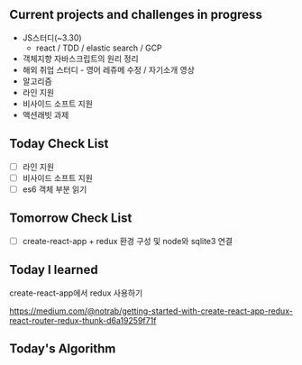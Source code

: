## Current projects and challenges in progress

* JS스터디(~3.30)
  * react / TDD / elastic search / GCP 
* 객체지향 자바스크립트의 원리 정리
* 해외 취업 스터디 - 영어 레쥬메 수정 / 자기소개 영상
* 알고리즘
* 라인 지원
* 비사이드 소프트 지원
* 액션래빗 과제

## Today Check List

- [ ] 라인 지원
- [ ] 비사이드 소프트 지원
- [ ] es6 객체 부분 읽기

## Tomorrow Check List

- [ ] create-react-app + redux 환경 구성 및 node와 sqlite3 연결


## Today I learned

create-react-app에서 redux 사용하기

https://medium.com/@notrab/getting-started-with-create-react-app-redux-react-router-redux-thunk-d6a19259f71f

## Today's Algorithm

